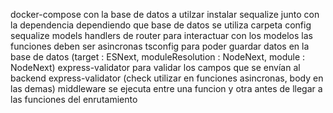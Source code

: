 docker-compose con la base de datos a utilzar
instalar sequalize junto con la dependencia dependiendo que base de datos se utiliza
carpeta config
sequalize models
handlers de router
para interactuar con los modelos las funciones deben ser asincronas
tsconfig para poder guardar datos en la base de datos (target : ESNext, moduleResolution : NodeNext, module : NodeNext)
express-validator para validar los campos que se envían al backend
express-validator (check utilizar en funciones asincronas, body en las demas)
middleware se ejecuta entre una funcion y otra antes de llegar a las funciones del enrutamiento
